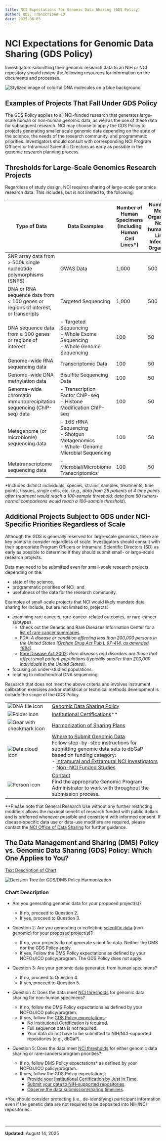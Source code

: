 ```yaml
---
title: NCI Expectations for Genomic Data Sharing (GDS Policy)
author: ODS; Transcribed ZD
date: 2025-06-03
---
```


# NCI Expectations for Genomic Data Sharing (GDS Policy)

Investigators submitting their genomic research data to an NIH or NCI repository should review the following resources for information on the documents and processes.

![Stylized image of colorful DNA molecules on a blue background](https://raw.githubusercontent.com/CBIIT/ccdi-ods-content/main/pages/images/stock/dna_art_01_800x335.jpg)

## Examples of Projects That Fall Under GDS Policy

The GDS Policy applies to all NCI-funded research that generates large-scale human or non-human genomic data, as well as the use of these data for subsequent research. NCI may choose to apply the GDS Policy to projects generating smaller scale genomic data depending on the state of the science, the needs of the research community, and programmatic priorities. Investigators should consult with corresponding NCI Program Officers or Intramural Scientific Directors as early as possible in the genomic research planning process.

## Thresholds for Large-Scale Genomics Research Projects

Regardless of study design, NCI requires sharing of large-scale genomics research data. This includes, but is not limited to, the following:

| **Type of Data** | **Data Examples** | **Number of Human Specimens (Including Human Cell Lines\*)** | **Number of Model Organisms, Non-human Cell Lines Infectious Organisms** |
|------------------|-------------------|--------------------------------------------------------------|--------------------------------------------------------------------------|
| SNP array data from > 500k single nucleotide polymorphisms (SNPS) | GWAS Data | 1,000 | 500 |
| DNA or RNA sequence data from < 100 genes or regions of interest, or transcripts | Targeted Sequencing | 1,000 | 500 |
| DNA sequence data from ≥ 100 genes or regions of interest | - Targeted Sequencing<br>- Whole Exome Sequencing<br>- Whole Genome Sequencing | 100 | 50 |
| Genome-wide RNA sequencing data | Transcriptomic Data | 100 | 50 |
| Genome-wide DNA methylation data | Bisulfite Sequencing Data | 100 | 50 |
| Genome-wide chromatin immunoprecipitation sequencing (ChIP-seq) data | - Transcription Factor ChIP-seq<br>- Histone Modification ChIP-seq | 100 | 50 |
| Metagenome (or microbiome) sequencing data | - 16S rRNA Sequencing<br>- Shotgun Metagenomics<br>- Whole-Genome Microbial Sequencing | 100 | 50 |
| Metatranscriptome sequencing data | - Microbial/Microbiome Transcriptomics | 100 | 50 |

*Includes distinct individuals, species, strains, samples, treatments, time points, tissues, single cells, etc. (*e.g., data from 25 patients at 4 time points after treatment would reach a 100-sample threshold; data from 50 tumors-normal comparisons would reach a 100-sample threshold*).

## Additional Projects Subject to GDS under NCI-Specific Priorities Regardless of Scale

Although the GDS is generally reserved for large-scale genomics, there are key points to consider regardless of scale. Investigators should consult with their appropriate Program Officers or Intramural Scientific Directors (SD) as early as possible to determine if they should submit small- or large-scale research projects.

Data may need to be submitted even for small-scale research projects depending on the:

- state of the science,
- programmatic priorities of NCI, and
- usefulness of the data for the research community.

Examples of small-scale projects that NCI would likely mandate data sharing for include, but are not limited to, projects:

- examining rare cancers, rare-cancer-related outcomes, or rare-cancer subtypes.
  - Check out the Genetic and Rare Diseases Information Center for a [list of rare cancer summaries](https://rarediseases.info.nih.gov/gard/diseases-by-category/1/rare-cancers).
  - FDA: *A disease or condition affecting less than 200,000 persons in the United States ([Orphan Drug Act Pub L 97-414, as amended 1984](https://www.fda.gov/downloads/ForIndustry/DevelopingProductsforRareDiseasesConditions/HowtoapplyforOrphanProductDesignation/UCM517741.pdf)).*
  - [Rare Disease Act 2002](https://www.govtrack.us/congress/bills/107/hr4013): *Rare diseases and disorders are those that affect small patient-populations (typically smaller than 200,000 individuals in the United States).*
- focusing on under-studied populations.
- relating to mitochondrial DNA sequencing.

Research that does not meet the above criteria and involves instrument calibration exercises and/or statistical or technical methods development is outside the scope of the GDS Policy.

| | |
|---|---|
| ![DNA file icon](https://raw.githubusercontent.com/CBIIT/ccdi-ods-content/main/pages/images/icons/dna_file_icon.png) | [Genomic Data Sharing Policy](https://grants.nih.gov/policy-and-compliance/policy-topics/sharing-policies/gds/overview) |
| ![Folder icon](https://raw.githubusercontent.com/CBIIT/ccdi-ods-content/main/pages/images/icons/folder_icon.png) | [Institutional Certifications](https://grants.nih.gov/policy-and-compliance/policy-topics/sharing-policies/gds/institutional-certifications)** |
| ![Gear with checkmark icon](https://raw.githubusercontent.com/CBIIT/ccdi-ods-content/main/pages/images/icons/gear_checkmark_icon.png) | [Harmonization of Sharing Plans](https://grants.nih.gov/policy-and-compliance/policy-topics/sharing-policies/gds/developing-genomic-data-sharing-plans) |
| ![Data cloud icon](https://raw.githubusercontent.com/CBIIT/ccdi-ods-content/main/pages/images/icons/cloud_upload_icon.png) | [Where to Submit Genomic Data](https://grants.nih.gov/policy-and-compliance/policy-topics/sharing-policies/gds/where-to-submit)<br> Follow step-by-step instructions for submitting genomic data sets to dbGaP based on funding category:<br>- [Intramural and Extramural NCI Investigators](https://grants.nih.gov/policy-and-compliance/policy-topics/sharing-policies/gds/register-submit-study-dbgap) <br> - [Non-NCI Funded Studies](/post/Process/non-NIH-funded-study-submission) |
| ![Person icon](https://raw.githubusercontent.com/CBIIT/ccdi-ods-content/main/pages/images/icons/person_icon.png) | [Contact](https://grants.nih.gov/policy-and-compliance/policy-topics/sharing-policies/gds/gds-ic-contacts#gds_support) <br> Find the appropriate Genomic Program Administrator to work with throughout the submission process. |

**Please note that General Research Use without any further restricting modifiers allows the maximal benefit of research funded with public dollars and is preferred whenever possible and consistent with informed consent. If disease-specific data use or data-use modifiers are required, please contact the [NCI Office of Data Sharing](mailto:NCIOfficeofDataSharing@mail.nih.gov) for further guidance.

## The Data Management and Sharing (DMS) Policy vs. Genomic Data Sharing (GDS) Policy: Which One Applies to You?

[Text Description of Chart](#chart-description)  

![Decision Tree for GDS/DMS Policy Harmonization](https://raw.githubusercontent.com/CBIIT/ccdi-ods-content/dev/pages/images/custom/DecisionTreeGDS_DMS_outlineV4.svg)

### Chart Description

- Are you generating genomic data for your proposed project(s)?
  - If no, proceed to Question 2.
  - If yes, proceed to Question 3.

- Question 2: Are you generating or collecting [scientific data](https://grants.nih.gov/policy-and-compliance/policy-topics/sharing-policies/dms/policy-overview) (non-genomic) for your proposed project(s)?
  - If no, your projects do not generate scientific data. Neither the DMS nor the GDS Policy apply.
  - If yes, Follow the DMS Policy expectations as defined by your NOFOs/ICO policy/program. The GDS Policy does not apply.

- Question 3: Are your genomic data generated from human specimens?
  - If no, proceed to Question 4.
  - If yes, proceed to Question 5.

- Question 4: Does the data meet [NCI thresholds](#thresholds-for-large-scale-genomics-research-projects) for genomic data sharing for non-human specimens?
  - If no, follow the DMS Policy expectations as defined by your NOFOs/ICO policy/program.
  - If yes, follow the [GDS Policy expectations](https://grants.nih.gov/policy-and-compliance/policy-topics/sharing-policies/gds/data-submission-and-release-expectations):
    - No Institutional Certification is required.
    - Full sequence data is not required.
    - Your data do not have to be submitted to NIH/NCI-supported repositories (e.g., dbGaP).

- Question 5: Does the data meet [NCI thresholds](#thresholds-for-large-scale-genomics-research-projects) for either genomic data sharing or rare-cancers/program priorities?
  - If no, follow DMS Policy expectations* as defined by your NOFOs/ICO policy/program.
  - If yes, follow the GDS Policy expectations:
    - [Provide your Institutional Certification by Just In Time](https://grants.nih.gov/policy-and-compliance/policy-topics/sharing-policies/gds/completing-institutional-certification-form).
    - [Submit your data to NIH-supported repositories](https://grants.nih.gov/policy-and-compliance/policy-topics/sharing-policies/gds/where-to-submit).
    - [Observe the data submission/sharing timelines](https://grants.nih.gov/policy-and-compliance/policy-topics/sharing-policies/gds/data-submission-and-release-expectations).

*You should consider protecting (i.e., de-identifying) participant information even if the genetic data are not required to be deposited into NIH/NCI repositories.

&nbsp;  

---

**Updated:** August 14, 2025
